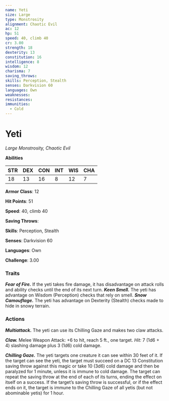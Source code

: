 ```yaml
---
name: Yeti
size: Large
type: Monstrosity
alignment: Chaotic Evil
ac: 12
hp: 51
speed: 40, climb 40
cr: 3.00
strength: 18
dexterity: 13
constitution: 16
intelligence: 8
wisdom: 12
charisma: 7
saving_throws: 
skills: Perception, Stealth
senses: Darkvision 60
languages: Own
weaknesses:
resistances:
immunities:
  - Cold
---
```


# Yeti

*Large Monstrosity, Chaotic Evil*

**Abilities**

| STR | DEX | CON | INT | WIS | CHA |
| --- | --- | --- | --- | --- | --- |
| 18 | 13 | 16 | 8 | 12 | 7 |

**Armor Class**: 12

**Hit Points**: 51

**Speed**: 40, climb 40

**Saving Throws**: 

**Skills**: Perception, Stealth

**Senses**: Darkvision 60

**Languages**: Own

**Challenge**: 3.00


### Traits

***Fear of Fire.*** If the yeti takes fire damage, it has disadvantage on attack rolls and ability checks until the end of its next turn.
***Keen Smell.*** The yeti has advantage on Wisdom (Perception) checks that rely on smell.
***Snow Camouflage.*** The yeti has advantage on Dexterity (Stealth) checks made to hide in snowy terrain.


### Actions
***Multiattack.*** The yeti can use its Chilling Gaze and makes two claw attacks.

***Claw.*** Melee Weapon Attack: +6 to hit, reach 5 ft., one target. *Hit:* 7 (1d6 + 4) slashing damage plus 3 (1d6) cold damage.

***Chilling Gaze.*** The yeti targets one creature it can see within 30 feet of it. If the target can see the yeti, the target must succeed on a DC 13 Constitution saving throw against this magic or take 10 (3d6) cold damage and then be paralyzed for 1 minute, unless it is immune to cold damage. The target can repeat the saving throw at the end of each of its turns, ending the effect on itself on a success. If the target’s saving throw is successful, or if the effect ends on it, the target is immune to the Chilling Gaze of all yetis (but not abominable yetis) for 1 hour.
